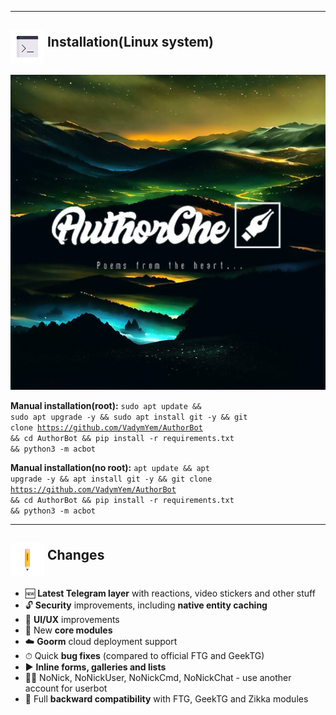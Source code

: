 <hr>
<h2><img src="https://github.com/VadymYem/AuthorBot/blob/main/assets/1326-command-window-line-flat.webp" height="54" align="middle"> Installation(<b>Linux system</b>)</h2>
<img src="https://github.com/VadymYem/AuthorBot/blob/main/assets/logo_1.jpg">

<b>Manual installation(root):</b>
<code>sudo apt update && sudo apt upgrade -y && sudo apt install git -y && git clone https://github.com/VadymYem/AuthorBot && cd AuthorBot && pip install -r requirements.txt && python3 -m acbot</code>


<b>Manual installation(no root):</b>
<code>apt update && apt upgrade -y && apt install git -y && git clone https://github.com/VadymYem/AuthorBot && cd AuthorBot && pip install -r requirements.txt && python3 -m acbot</code>

<hr>
<h2><img src = "https://github.com/VadymYem/AuthorBot/blob/main/assets/35-edit-flat.webp" height="54" align="middle"> Changes</h2>

<ul>
	<li>🆕 <b>Latest Telegram layer</b> with reactions, video stickers and other stuff</li>
	<li>🔓 <b>Security</b> improvements, including <b>native entity caching</b></li>
	<li>🎨 <b>UI/UX</b> improvements</li>
	<li>📼 New <b>core modules</b></li>
	<li>☁️ <b>Goorm</b> cloud deployment support</li>
	<li>⏱ Quick <b>bug fixes</b> (compared to official FTG and GeekTG)</li>
	<li>▶️ <b>Inline forms, galleries and lists</b></li>
	<li>👨‍👦 NoNick, NoNickUser, NoNickCmd, NoNickChat - use another account for userbot</li>
	<li>🔁 Full <b>backward compatibility</b> with FTG, GeekTG and Zikka modules</li>
	
		
</ul>


